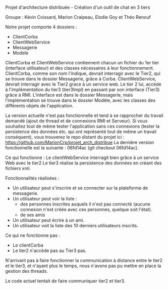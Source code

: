 Projet d'architecture distribuée - Création d'un outil de chat en 3 tiers

Groupe : Kévin Coissard, Marion Craipeau, Elodie Goy et Théo Renouf

Notre projet comporte 4 dossiers :
- ClientCorba
- ClientWebService
- Messagerie
- Modele

ClientCorba et ClientWebService contiennent chacun un fichier du 1er tier (interface utilisateur) et des classes nécessaires à leur fonctionnement.
ClientCorba, comme son nom l'indique, devrait interragir avec le Tier2, qui se trouve dans le dossier Messagerie, grâce à Corba.
ClientWebService, devrait interragir avec le Tier2 grace à un service web.
Le tier 2 lui, accède à l'implémentation du tier3 (tier3Impl) en passant par son interface (Tier3) grâce à RMI.
L'interface est dans le dossier Messagerie, mais l'implémentation se trouve dans le dossier Modèle, avec les classes des différents objets de l'application.

La version actuelle n'est pas fonctionnelle et tend à se rapprocher du travail demandé (ajout de thread et de connexions RMI et Serveur).
Si vous souhaitez tout de même tester l'application sans ces connexions (tester la persistence des données etc. qui ont représenté tout de même un travail conséquent), vous trouverez le repo distant du projet ici : https://github.com/MarionCrp/projet_arch_distribue
La dernière version fonctionnelle est la suivante : 06fd14ac (git checkout 06fd14ac).

Ce qui fonctionne :
Le clientWebService interragit bien grâce à un service Web avec le tier2
Le tier3 réalise la persistence des données en créant des fichiers xml.

Fonctionnalités réalisées :
- Un utilisateur peut s'inscrire et se connecter sur la plateforme de messagerie.
- Un utilisateur peut voir la liste :
	- des personnes inscrites auquels il n'est pas connecté (aucune connexion n'est créée avec ces personnes, quelque soit l'état).
	- de ses amis
- Un utilisateur peut écrire à un ami.
- Un utilisateur voit la liste des 10 derniers utilisateurs inscrits.

Ce qui ne fonctionne pas :
- Le clientCorba
- Le tier2 n'accède pas au Tier3 pas.

N'arrivant pas à faire fonctionner la communication à distance entre le tier2 et le tier3, et n'ayant plus le temps, nous n'avons pas pu mettre en place la gestion des threads.

Le code actuel tentait de faire communiquer tier2 et tier3.
